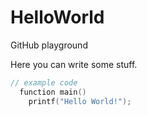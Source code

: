 # HelloWorld
GitHub playground

Here you can write some stuff.
```c
// example code
  function main()
    printf("Hello World!");
